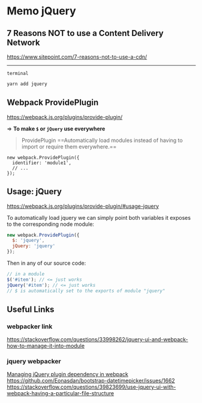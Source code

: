 # Memo jQuery

## 7 Reasons NOT to use a Content Delivery Network
https://www.sitepoint.com/7-reasons-not-to-use-a-cdn/

---


`terminal`
```bash
yarn add jquery
```

## Webpack ProvidePlugin

https://webpack.js.org/plugins/provide-plugin/

=> **To make `$` or `jQuery` use everywhere**
> ProvidePlugin
> ==Automatically load modules instead of having to import or require them everywhere.==
> 
>
```
new webpack.ProvidePlugin({
  identifier: 'module1',
  // ...
});
```

## Usage: jQuery
https://webpack.js.org/plugins/provide-plugin/#usage-jquery

To automatically load jquery we can simply point both variables it exposes to the corresponding node module:

```js
new webpack.ProvidePlugin({
  $: 'jquery',
  jQuery: 'jquery'
});
```
Then in any of our source code:

```js
// in a module
$('#item'); // <= just works
jQuery('#item'); // <= just works
// $ is automatically set to the exports of module "jquery"
```

## Useful Links
### webpacker link
https://stackoverflow.com/questions/33998262/jquery-ui-and-webpack-how-to-manage-it-into-module

### jquery webpacker
[Managing jQuery plugin dependency in webpack](https://stackoverflow.com/questions/28969861/managing-jquery-plugin-dependency-in-webpack)
https://github.com/Eonasdan/bootstrap-datetimepicker/issues/1662
https://stackoverflow.com/questions/39823699/use-jquery-ui-with-webpack-having-a-particular-file-structure